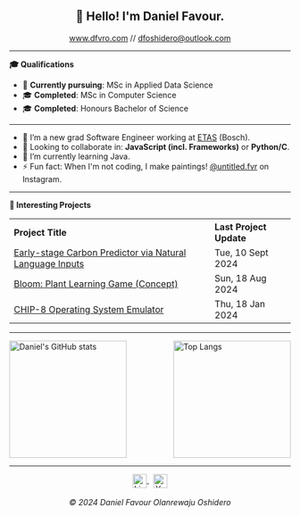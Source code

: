 
<h2 align="center">👋 Hello! I'm Daniel Favour.</h2>

<p align="center">
  <a href="https://www.dfvro.com" target="_blank">www.dfvro.com</a> //
  <a href="mailto:dfoshidero@outlook.com">dfoshidero@outlook.com</a>
</p>

---

**🎓 Qualifications**

- 📖 **Currently pursuing**: MSc in Applied Data Science
- 🎓 **Completed**: MSc in Computer Science
- 🎓 **Completed**: Honours Bachelor of Science

---

- 🔭 I’m a new grad Software Engineer working at [ETAS](https://www.etas.com/en/) (Bosch).
- 💬 Looking to collaborate in: **JavaScript (incl. Frameworks)** or **Python/C**.
- 🌱 I’m currently learning Java.
- ⚡ Fun fact: When I'm not coding, I make paintings! [@untitled.fvr](https://www.instagram.com/untitled.fvr/) on Instagram.

-------
**📝 Interesting Projects**
<div align="center">
<table> 
<th align="left">Project Title</th>
<th align="left">Last Project Update</th>
<tr> <td><a href="https://www.youtube.com/watch?v=3kOdSKeSc2k&t=198s" target="_blank">Early-stage Carbon Predictor via Natural Language Inputs</a></td> <td>Tue, 10 Sept 2024</td> </tr> 
<tr> <td><a href="https://www.youtube.com/watch?v=v2pALOEpWOQ" target="_blank">Bloom: Plant Learning Game (Concept)</a></td> <td>Sun, 18 Aug 2024</td> </tr> 
<tr> <td><a href="https://github.com/dfoshidero/CHIP-8-Emulator" target="_blank">CHIP-8 Operating System Emulator</a></td> <td>Thu, 18 Jan 2024</td> </tr>
</table>
</div>

-------

<div style="display: flex; justify-content: space-between; align-items: center; width: 100%; box-sizing: border-box;">
  <img src="https://github-readme-stats.vercel.app/api?username=dfoshidero&rank_icon=github" alt="Daniel's GitHub stats" height="210px" style="margin-right: auto;">
  <img src="https://github-readme-stats.vercel.app/api/top-langs/?username=dfoshidero&layout=donut" alt="Top Langs" height="210px" style="margin-left: auto;">
</div>

-----
<div align="center">
  <!-- LinkedIn --> 
  <a href="https://www.linkedin.com/in/favourdo/" target="_blank">
    <img src="https://cdn-icons-png.flaticon.com/512/174/174857.png" alt="LinkedIn" width="25" height="25" style="vertical-align: middle;" />
  </a>
  &nbsp;
  <!-- YouTube --> 
  <a href="https://www.youtube.com/@dfoshidero" target="_blank">
    <img src="https://cdn-icons-png.flaticon.com/512/1384/1384060.png" alt="YouTube" width="25" height="25" style="vertical-align: middle;" />
  </a>
  <br><br>
  <em>© 2024 Daniel Favour Olanrewaju Oshidero</em>
</div>
